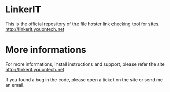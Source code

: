 LinkerIT
========
This is the official repository of the file hoster link checking tool for sites.
http://linkerit.youontech.net

More informations
=================
For more informations, install instructions and support, please refer the site http://linkerit.youontech.net

If you found a bug in the code, please open a ticket on the site or send me an email.
